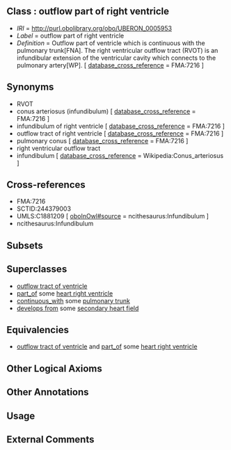 
## Class : outflow part of right ventricle

 * *IRI* = http://purl.obolibrary.org/obo/UBERON_0005953
 * *Label* = outflow part of right ventricle
 * *Definition* = Outflow part of ventricle which is continuous with the pulmonary trunk[FNA]. The right ventricular outflow tract (RVOT) is an infundibular extension of the ventricular cavity which connects to the pulmonary artery[WP]. [ [database_cross_reference](../../ef/oboInOwl#hasDbXref.md) = FMA:7216 ]

## Synonyms

 * RVOT
 * conus arteriosus (infundibulum) [ [database_cross_reference](../../ef/oboInOwl#hasDbXref.md) = FMA:7216 ]
 * infundibulum of right ventricle [ [database_cross_reference](../../ef/oboInOwl#hasDbXref.md) = FMA:7216 ]
 * outflow tract of right ventricle [ [database_cross_reference](../../ef/oboInOwl#hasDbXref.md) = FMA:7216 ]
 * pulmonary conus [ [database_cross_reference](../../ef/oboInOwl#hasDbXref.md) = FMA:7216 ]
 * right ventricular outflow tract
 * infundibulum [ [database_cross_reference](../../ef/oboInOwl#hasDbXref.md) = Wikipedia:Conus_arteriosus ]

## Cross-references

 * FMA:7216
 * SCTID:244379003
 * UMLS:C1881209 [ [oboInOwl#source](../../ce/oboInOwl#source.md) = ncithesaurus:Infundibulum ]
 * ncithesaurus:Infundibulum

## Subsets


## Superclasses

 * [outflow tract of ventricle](../../UBERON/37/UBERON_0005337.md)
 * [part_of](../../BFO/50/BFO_0000050.md) some [heart right ventricle](../../UBERON/80/UBERON_0002080.md)
 * [continuous_with](../../FMA/72/FMA_85972.md) some [pulmonary trunk](../../UBERON/33/UBERON_0002333.md)
 * [develops from](../../RO/02/RO_0002202.md) some [secondary heart field](../../UBERON/89/UBERON_0009889.md)

## Equivalencies

 * [outflow tract of ventricle](../../UBERON/37/UBERON_0005337.md) and [part_of](../../BFO/50/BFO_0000050.md) some [heart right ventricle](../../UBERON/80/UBERON_0002080.md)

## Other Logical Axioms


## Other Annotations


## Usage


## External Comments

